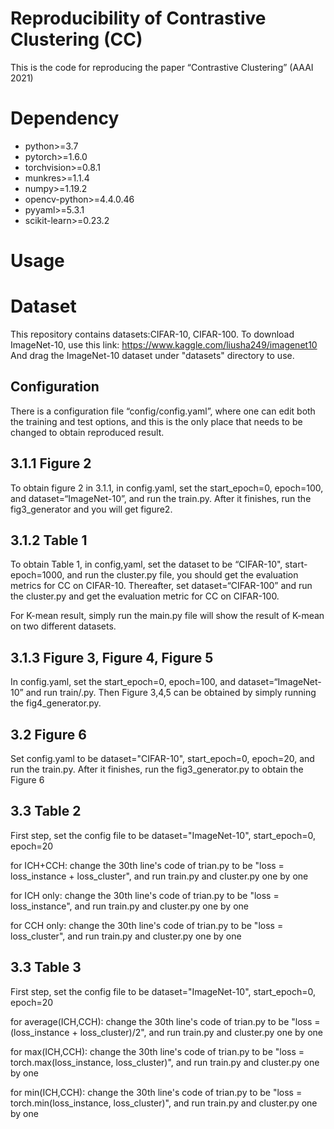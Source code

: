 # Reproducibility of Contrastive Clustering (CC)

This is the code for reproducing the paper “Contrastive Clustering” (AAAI 2021)

# Dependency

- python>=3.7
- pytorch>=1.6.0
- torchvision>=0.8.1
- munkres>=1.1.4
- numpy>=1.19.2
- opencv-python>=4.4.0.46
- pyyaml>=5.3.1
- scikit-learn>=0.23.2

# Usage

# Dataset

This repository contains datasets:CIFAR-10, CIFAR-100. 
To download ImageNet-10, use this link: https://www.kaggle.com/liusha249/imagenet10
And drag the ImageNet-10 dataset under "datasets" directory to use.

## Configuration

There is a configuration file “config/config.yaml”, where one can edit both the training and test options, and this is the only place that needs to be changed to obtain reproduced result.

## 3.1.1 Figure 2

To obtain figure 2 in 3.1.1, in config.yaml, set the start_epoch=0, epoch=100, and dataset=“ImageNet-10”, and run the train.py. After it finishes, run the fig3_generator and you will get figure2.

## 3.1.2 Table 1

To obtain Table 1, in config,yaml, set the dataset to be “CIFAR-10", start-epoch=1000, and run the cluster.py file, you should get the evaluation metrics for CC on CIFAR-10. Thereafter, set dataset=“CIFAR-100” and run the cluster.py and get the evaluation metric for CC on CIFAR-100.

For K-mean result, simply run the main.py file will show the result of K-mean on two different datasets.

## 3.1.3 Figure 3, Figure 4, Figure 5

In config.yaml, set the start_epoch=0, epoch=100, and dataset=“ImageNet-10” and run train/.py. Then Figure 3,4,5 can be obtained by simply running the fig4_generator.py.

## 3.2 Figure 6

Set config.yaml to be dataset="CIFAR-10", start_epoch=0, epoch=20, and run the train.py. After it finishes, run the fig3_generator.py to obtain the Figure 6

## 3.3 Table 2

First step, set the config file to be dataset="ImageNet-10", start_epoch=0, epoch=20

for ICH+CCH: change the 30th line's code of trian.py to be "loss = loss_instance + loss_cluster", and run train.py and cluster.py one by one

for ICH only: change the 30th line's code of trian.py to be "loss = loss_instance", and run train.py and cluster.py one by one
      
for CCH only: change the 30th line's code of trian.py to be "loss = loss_cluster", and run train.py and cluster.py one by one

## 3.3 Table 3

First step, set the config file to be dataset="ImageNet-10", start_epoch=0, epoch=20
 
for average(ICH,CCH): change the 30th line's code of trian.py to be "loss = (loss_instance + loss_cluster)/2", and run train.py and cluster.py one by one

for max(ICH,CCH): change the 30th line's code of trian.py to be "loss = torch.max(loss_instance, loss_cluster)", and run train.py and cluster.py one by one 

for min(ICH,CCH): change the 30th line's code of trian.py to be "loss = torch.min(loss_instance, loss_cluster)", and run train.py and cluster.py one by one            

